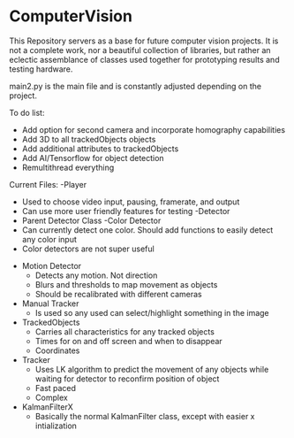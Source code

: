 # ComputerVision
This Repository servers as a base for future computer vision projects. It is not a complete work, nor a beautiful collection of libraries, but rather an eclectic assemblance of classes used together for prototyping results and testing hardware.

main2.py is the main file and is constantly adjusted depending on the project.

To do list:
- Add option for second camera and incorporate homography capabilities
- Add 3D to all trackedObjects objects
- Add additional attributes to trackedObjects
- Add AI/Tensorflow for object detection
- Remultithread everything

Current Files:
-Player
  + Used to choose video input, pausing, framerate, and output
  + Can use more user friendly features for testing
-Detector
  + Parent Detector Class
-Color Detector
  + Can currently detect one color. Should add functions to easily detect any color input
  + Color detectors are not super useful
- Motion Detector
  + Detects any motion. Not direction
  + Blurs and thresholds to map movement as objects
  + Should be recalibrated with different cameras
- Manual Tracker
  + Is used so any used can select/highlight something in the image
- TrackedObjects
  + Carries all characteristics for any tracked objects
  + Times for on and off screen and when to disappear
  + Coordinates
- Tracker
  + Uses LK algorithm to predict the movement of any objects while waiting for detector to reconfirm position of object
  + Fast paced
  + Complex
- KalmanFilterX
  + Basically the normal KalmanFilter class, except with easier x intialization
